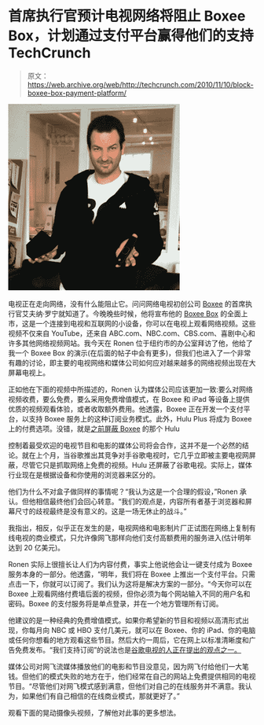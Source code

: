 # 首席执行官预计电视网络将阻止 Boxee Box，计划通过支付平台赢得他们的支持 TechCrunch

> 原文：<https://web.archive.org/web/http://techcrunch.com/2010/11/10/block-boxee-box-payment-platform/>

![](img/b7609c38202c1bc0e1c562df44463c9b.png)

电视正在走向网络，没有什么能阻止它。问问网络电视初创公司 [Boxee](https://web.archive.org/web/20230202214031/http://www.boxee.tv/) 的首席执行官艾夫纳·罗宁就知道了。今晚晚些时候，他将宣布他的 [Boxee Box](https://web.archive.org/web/20230202214031/http://www.crunchgear.com/tag/boxee-box/) 的全面上市，这是一个连接到电视和互联网的小设备，你可以在电视上观看网络视频。这些视频不仅来自 YouTube，还来自 ABC.com、NBC.com、CBS.com、喜剧中心和许多其他网络视频网站。我今天在 Ronen 位于纽约市的办公室拜访了他，他给了我一个 Boxee Box 的演示(在后面的帖子中会有更多)，但我们也进入了一个非常有趣的讨论，即主要的电视网络和媒体公司如何应对越来越多的网络视频出现在大屏幕电视上。

正如他在下面的视频中所描述的，Ronen 认为媒体公司应该更加一致:要么对网络视频收费，要么免费，要么采用免费增值模式，在 Boxee 和 iPad 等设备上提供优质的视频观看体验，或者收取额外费用。他透露，Boxee 正在开发一个支付平台，以支持 Boxee 服务上的这种订阅业务模式。此外，Hulu Plus 将成为 Boxee 上的付费选项。没错，就是[之前屏蔽 Boxee](https://web.archive.org/web/20230202214031/https://techcrunch.com/2009/02/18/content-owners-force-hulu-to-kill-boxee-support/) 的那个 Hulu

控制着最受欢迎的电视节目和电影的媒体公司将会合作，这并不是一个必然的结论。就在上个月，当谷歌推出其竞争对手谷歌电视时，它几乎立即被主要电视网屏蔽，尽管它只是抓取网络上免费的视频。Hulu 还屏蔽了谷歌电视。实际上，媒体行业现在是根据设备和你使用的浏览器来区分的。

他们为什么不对盒子做同样的事情呢？“我认为这是一个合理的假设，”Ronen 承认。但他相信最终他们会回心转意。“我们的观点是，内容所有者基于浏览器和屏幕尺寸的歧视最终是没有意义的。这是一场无休止的战斗。”

我指出，相反，似乎正在发生的是，电视网络和电影制片厂正试图在网络上复制有线电视的商业模式，只允许像网飞那样向他们支付高额费用的服务进入(估计明年达到 20 亿美元)。

Ronen 实际上很擅长让人们为内容付费，事实上他说他会让一键支付成为 Boxee 服务本身的一部分。他透露，“明年，我们将在 Boxee 上推出一个支付平台。只需点击一下，你就可以订阅了。我们认为这将是解决方案的一部分。“今天你可以在 Boxee 上观看网络付费墙后面的视频，但你必须为每个网站输入不同的用户名和密码。Boxee 的支付服务将是单点登录，并在一个地方管理所有订阅。

他建议的是一种经典的免费增值模式。如果你希望新的节目和视频以高清形式出现，你每月向 NBC 或 HBO 支付几美元，就可以在 Boxee、你的 iPad、你的电脑或任何你想看的地方观看这些节目。然后大约一周后，它在网上以标准清晰度和广告免费发布。“我们支持订阅”的说法也是[谷歌电视的人正在提出的观点之一。](https://web.archive.org/web/20230202214031/https://techcrunch.com/2010/11/10/google-tv-product-lead-were-not-trying-to-replace-cable/)

媒体公司对网飞流媒体播放他们的电影和节目没意见，因为网飞付给他们一大笔钱。但他们的模式失败的地方在于，他们经常在自己的网站上免费提供相同的电视节目。“尽管他们对网飞模式感到满意，但他们对自己的在线服务并不满意。我认为，如果他们有自己相信的在线商业模式，那就更好了。”

观看下面的晃动摄像头视频，了解他对此事的更多想法。